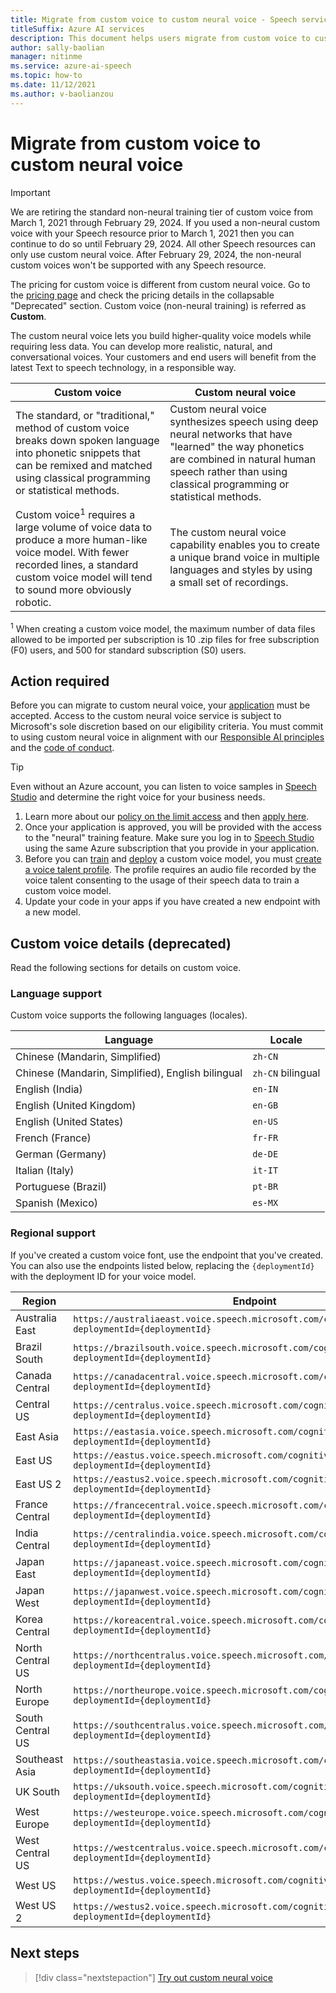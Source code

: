 ```yaml
---
title: Migrate from custom voice to custom neural voice - Speech service
titleSuffix: Azure AI services
description: This document helps users migrate from custom voice to custom neural voice.
author: sally-baolian
manager: nitinme
ms.service: azure-ai-speech
ms.topic: how-to
ms.date: 11/12/2021
ms.author: v-baolianzou
---
```


# Migrate from custom voice to custom neural voice

> [!IMPORTANT]
> We are retiring the standard non-neural training tier of custom voice from March 1, 2021 through February 29, 2024. If you used a non-neural custom voice with your Speech resource prior to March 1, 2021 then you can continue to do so until February 29, 2024. All other Speech resources can only use custom neural voice. After February 29, 2024, the non-neural custom voices won't be supported with any Speech resource. 
> 
> The pricing for custom voice is different from custom neural voice. Go to the [pricing page](https://azure.microsoft.com/pricing/details/cognitive-services/speech-services/) and check the pricing details in the collapsable "Deprecated" section. Custom voice (non-neural training) is referred as **Custom**.

The custom neural voice lets you build higher-quality voice models while requiring less data. You can develop more realistic, natural, and conversational voices. Your customers and end users will benefit from the latest Text to speech technology, in a responsible way. 

|Custom voice |Custom neural voice | 
|--|--|
| The standard, or "traditional," method of custom voice breaks down spoken language into phonetic snippets that can be remixed and matched using classical programming or statistical methods.  | Custom neural voice synthesizes speech using deep neural networks that have "learned" the way phonetics are combined in natural human speech rather than using classical programming or statistical methods.|
| Custom voice<sup>1</sup>  requires a large volume of voice data to produce a more human-like voice model. With fewer recorded lines, a standard custom voice model will tend to sound more obviously robotic. |The custom neural voice capability enables you to create a unique brand voice in multiple languages and styles by using a small set of recordings.|

<sup>1</sup> When creating a custom voice model, the maximum number of data files allowed to be imported per subscription is 10 .zip files for free subscription (F0) users, and 500 for standard subscription (S0) users. 

## Action required

Before you can migrate to custom neural voice, your [application](https://aka.ms/customneural) must be accepted. Access to the custom neural voice service is subject to Microsoft's sole discretion based on our eligibility criteria. You must commit to using custom neural voice in alignment with our [Responsible AI principles](https://microsoft.com/ai/responsible-ai) and the [code of conduct](/legal/cognitive-services/speech-service/tts-code-of-conduct?context=%2fazure%2fcognitive-services%2fspeech-service%2fcontext%2fcontext).

> [!TIP]
> Even without an Azure account, you can listen to voice samples in [Speech Studio](https://aka.ms/customvoice) and determine the right voice for your business needs.

1. Learn more about our [policy on the limit access](/legal/cognitive-services/speech-service/custom-neural-voice/limited-access-custom-neural-voice?context=%2fazure%2fcognitive-services%2fspeech-service%2fcontext%2fcontext) and then [apply here](https://aka.ms/customneural).  
1. Once your application is approved, you will be provided with the access to the "neural" training feature. Make sure you log in to [Speech Studio](https://aka.ms/speechstudio/customvoice) using the same Azure subscription that you provide in your application. 
1. Before you can [train](professional-voice-train-voice.md) and [deploy](professional-voice-deploy-endpoint.md) a custom voice model, you must [create a voice talent profile](professional-voice-create-consent.md). The profile requires an audio file recorded by the voice talent consenting to the usage of their speech data to train a custom voice model. 
1. Update your code in your apps if you have created a new endpoint with a new model. 

## Custom voice details (deprecated)

Read the following sections for details on custom voice.

### Language support

Custom voice supports the following languages (locales).

| Language | Locale |
|--------|----------|
|Chinese (Mandarin, Simplified)|`zh-CN`|
|Chinese (Mandarin, Simplified), English bilingual|`zh-CN` bilingual|
|English (India)|`en-IN`|
|English (United Kingdom)|`en-GB`|
|English (United States)|`en-US`|
|French (France)|`fr-FR`|
|German (Germany)|`de-DE`|
|Italian (Italy)|`it-IT`|
|Portuguese (Brazil)|`pt-BR`|
|Spanish (Mexico)|`es-MX`|

### Regional support

If you've created a custom voice font, use the endpoint that you've created. You can also use the endpoints listed below, replacing the `{deploymentId}` with the deployment ID for your voice model.

| Region | Endpoint |
|--------|----------|
| Australia East | `https://australiaeast.voice.speech.microsoft.com/cognitiveservices/v1?deploymentId={deploymentId}` |
| Brazil South | `https://brazilsouth.voice.speech.microsoft.com/cognitiveservices/v1?deploymentId={deploymentId}` |
| Canada Central | `https://canadacentral.voice.speech.microsoft.com/cognitiveservices/v1?deploymentId={deploymentId}` |
| Central US | `https://centralus.voice.speech.microsoft.com/cognitiveservices/v1?deploymentId={deploymentId}` |
| East Asia | `https://eastasia.voice.speech.microsoft.com/cognitiveservices/v1?deploymentId={deploymentId}` |
| East US | `https://eastus.voice.speech.microsoft.com/cognitiveservices/v1?deploymentId={deploymentId}` |
| East US 2 | `https://eastus2.voice.speech.microsoft.com/cognitiveservices/v1?deploymentId={deploymentId}` |
| France Central | `https://francecentral.voice.speech.microsoft.com/cognitiveservices/v1?deploymentId={deploymentId}` |
| India Central | `https://centralindia.voice.speech.microsoft.com/cognitiveservices/v1?deploymentId={deploymentId}` |
| Japan East | `https://japaneast.voice.speech.microsoft.com/cognitiveservices/v1?deploymentId={deploymentId}` |
| Japan West | `https://japanwest.voice.speech.microsoft.com/cognitiveservices/v1?deploymentId={deploymentId}` |
| Korea Central | `https://koreacentral.voice.speech.microsoft.com/cognitiveservices/v1?deploymentId={deploymentId}` |
| North Central US | `https://northcentralus.voice.speech.microsoft.com/cognitiveservices/v1?deploymentId={deploymentId}` |
| North Europe | `https://northeurope.voice.speech.microsoft.com/cognitiveservices/v1?deploymentId={deploymentId}` |
| South Central US | `https://southcentralus.voice.speech.microsoft.com/cognitiveservices/v1?deploymentId={deploymentId}` |
| Southeast Asia | `https://southeastasia.voice.speech.microsoft.com/cognitiveservices/v1?deploymentId={deploymentId}` |
| UK South | `https://uksouth.voice.speech.microsoft.com/cognitiveservices/v1?deploymentId={deploymentId}` |
| West Europe | `https://westeurope.voice.speech.microsoft.com/cognitiveservices/v1?deploymentId={deploymentId}` |
| West Central US | `https://westcentralus.voice.speech.microsoft.com/cognitiveservices/v1?deploymentId={deploymentId}` |
| West US | `https://westus.voice.speech.microsoft.com/cognitiveservices/v1?deploymentId={deploymentId}` |
| West US 2 | `https://westus2.voice.speech.microsoft.com/cognitiveservices/v1?deploymentId={deploymentId}` |


## Next steps

> [!div class="nextstepaction"]
> [Try out custom neural voice](custom-neural-voice.md)

